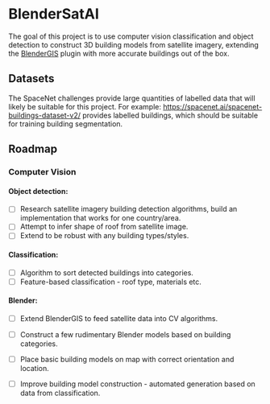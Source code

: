# BlenderSatAI
The goal of this project is to use computer vision classification and object detection to construct 3D building models from satellite imagery, extending the [BlenderGIS](https://github.com/domlysz/BlenderGIS) plugin with more accurate buildings out of the box.

## Datasets

The SpaceNet challenges provide large quantities of labelled data that will likely be suitable for this project. For example: https://spacenet.ai/spacenet-buildings-dataset-v2/ provides labelled buildings, which should be suitable for training building segmentation.

## Roadmap
### Computer Vision
#### Object detection:
 * [ ] Research satellite imagery building detection algorithms, build an implementation that works for one country/area.
 * [ ] Attempt to infer shape of roof from satellite image.
 * [ ] Extend to be robust with any building types/styles.

#### Classification:
 * [ ] Algorithm to sort detected buildings into categories.
 * [ ] Feature-based classification - roof type, materials etc.

#### Blender:
 * [ ] Extend BlenderGIS to feed satellite data into CV algorithms.
 * [ ] Construct a few rudimentary Blender models based on building categories.
 * [ ] Place basic building models on map with correct orientation and location.
 * [ ] Improve building model construction - automated generation based on data from classification.

